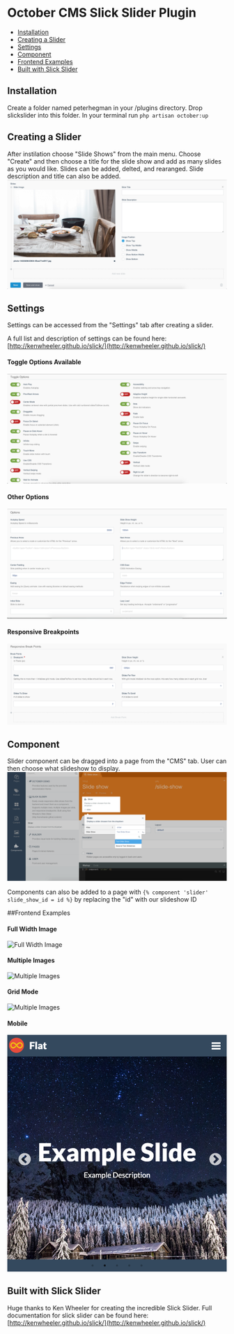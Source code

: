 # October CMS Slick Slider Plugin

* [Installation](#installation)
* [Creating a Slider](#creating-a-slider)
* [Settings](#settings)
* [Component](#component)
* [Frontend Examples](#front-end-examples)
* [Built with Slick Slider](#built-with-slick-slider)

## Installation
Create a folder named peterhegman in your /plugins directory. Drop slickslider into this folder. In your terminal run `php artisan october:up`
## Creating a Slider
After instilation choose "Slide Shows" from the main menu.
Choose "Create" and then choose a title for the slide show and add as many slides as you would like. Slides can be added, delted, and rearanged. Slide description and title can also be added.
![Toggle Options](/assets/screens/slides.png)
## Settings
Settings can be accessed from the "Settings" tab after creating a slider.

A full list and description of settings can be found here: [http://kenwheeler.github.io/slick/](http://kenwheeler.github.io/slick/)

#### Toggle Options Available
![Toggle Options](/assets/screens/toggle-settings.png)

#### Other Options
![Other Options](/assets/screens/options.png)

#### Responsive Breakpoints 
![Responsive Breakpoints](/assets/screens/responsive-breakpoints.png)

## Component
Slider component can be dragged into a page from the "CMS" tab. User can then choose what slideshow to display.
![Component](/assets/screens/component.png)

Components can also be added to a page with `{% component 'slider' slide_show_id = id %}` by replacing the "id" with our slideshow ID

##Frontend Examples

#### Full Width Image
![Full Width Image](/assets/screens/single-slide.png)

#### Multiple Images
![Multiple Images](/assets/screens/multiple-slides.png)

#### Grid Mode
![Multiple Images](/assets/screens/grid-mode.png)

#### Mobile
![Multiple Images](/assets/screens/mobile.png)

## Built with Slick Slider
Huge thanks to Ken Wheeler for creating the incredible Slick Slider. Full documentation for slick slider can be found here: [http://kenwheeler.github.io/slick/](http://kenwheeler.github.io/slick/)